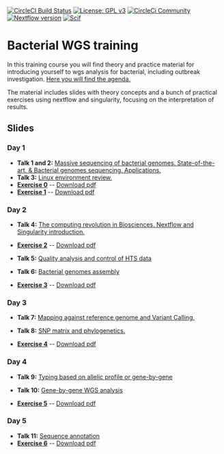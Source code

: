 [![CircleCI Build Status](https://circleci.com/gh/circleci/circleci-docs.svg?style=shield)](https://circleci.com/gh/BU-ISCIII/bacterial_wgs_training) [![License: GPL v3](https://img.shields.io/badge/License-GPL%20v3-blue.svg)](https://www.gnu.org/licenses/gpl-3.0) [![CircleCi Community](https://img.shields.io/badge/community-CircleCI%20Discuss-343434.svg)](https://discuss.circleci.com) [![Nextflow version](https://img.shields.io/badge/nextflow->0.29.0-green.svg)](http://nextflow.io) [![Scif](https://img.shields.io/badge/Filesystem-Scientific-brightgreen.svg)](https://sci-f.github.io)

# Bacterial WGS training
In this training course you will find theory and practice material for introducing yourself to wgs analysis for bacterial, including outbreak investigation. [Here you will find the agenda.](slides/20231009_5ED_curso_SeqGenBac_agenda.pdf)

The material includes slides with theory concepts and a bunch of practical exercises using nextflow and singularity, focusing on the interpretation of results.

## Slides
### Day 1
- **Talk 1 and 2:** [Massive sequencing of bacterial genomes. State-of-the-art. & Bacterial genomes sequencing. Applications.](slides/talk1/20221024_4ED_curso_SeqGenBac_session1.1-2_Introduccion_ICuesta.pdf)
- **Talk 3:** [Linux environment review.](slides/talk2/curso_SeqGenBac_session1.2_linux.pdf)
- [**Exercise 0**](exercises/00_SetUp.md) -- [Download pdf](exercises/00_Setup.pdf)
- [**Exercise 1**](exercises/01_LinuxBasicCommands.md) -- [Download pdf](exercises/01_LinuxBasicCommands.pdf)

### Day 2
- **Talk 4:** [The computing revolution in Biosciences. Nextflow and Singularity introduction.](slides/talk3/curso_SeqGenBac_ChangingComputingParadigm.pdf)
- [**Exercise 2**](exercises/02_NextflowSingularity.md) -- [Download pdf](exercises/02_LinuxNextflowSingularity.pdf)

- **Talk 5:** [Quality analysis and control of HTS data](slides/talk5/curso_SeqGenBac_session2.2_quality_assesment.pdf)

- **Talk 6:** [Bacterial genomes assembly](slides/talk6/20221025_4ED_curso_SeqGenBac_session2.3_assembly_ICuesta.pdf)

- [**Exercise 3**](exercises/02_QualityAndAssembly.md) -- [Download pdf](exercises/02_QualityAndAssembly.pdf)

### Day 3
- **Talk 7:** [Mapping against reference genome and Variant Calling.](slides/talk7/curso_SeqGenBac_session3.1_MappingAndVariantCalling.pdf)
- **Talk 8:** [SNP matrix and phylogenetics.](slides/talk8/curso_SeqGenBac_session3.2_SNPMatrixAndPhylogenetics.pdf)

- [**Exercise 4**](exercises/03_outbreakSNP.md) -- [Download pdf](exercises/03_outbreakSNP.pdf)

### Day 4
- **Talk 9:** [Typing based on allelic profile or gene-by-gene](slides/talk9/20221027_4ED_curso_SeqGenBac_session4.1_tipificacion-gen-by-gene_ICuesta.pdf)
- **Talk 10:** [Gene-by-gene WGS analysis](slides/talk10/curso_SeqGenBac_session4.2_GeneByGenevsSNPs.pdf)

- [**Exercise 5**](exercises/04_outbreakcgMLST.md) -- [Download pdf](exercises/04_outbreakcgMLST.pdf)

### Day 5
- **Talk 11:** [Sequence annotation](slides/talk11/20221028_4ED_curso_SeqGenBac_session5.1_annotation_ICuesta.pdf)
- [**Exercise 6**](exercises/05_annotation.md) -- [Download pdf](exercises/05_annotation.pdf)
